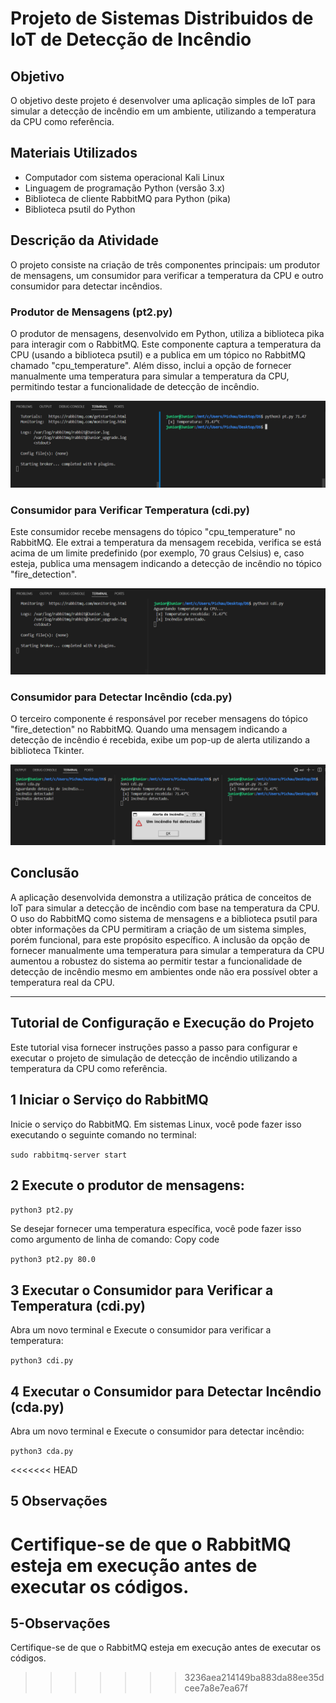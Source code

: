 # Projeto de Sistemas Distribuidos de IoT de Detecção de Incêndio

## Objetivo
O objetivo deste projeto é desenvolver uma aplicação simples de IoT para simular a detecção de incêndio em um ambiente, utilizando a temperatura da CPU como referência.

## Materiais Utilizados
- Computador com sistema operacional Kali Linux
- Linguagem de programação Python (versão 3.x)
- Biblioteca de cliente RabbitMQ para Python (pika)
- Biblioteca psutil do Python

## Descrição da Atividade
O projeto consiste na criação de três componentes principais: um produtor de mensagens, um consumidor para verificar a temperatura da CPU e outro consumidor para detectar incêndios.

### Produtor de Mensagens (pt2.py)
O produtor de mensagens, desenvolvido em Python, utiliza a biblioteca pika para interagir com o RabbitMQ. Este componente captura a temperatura da CPU (usando a biblioteca psutil) e a publica em um tópico no RabbitMQ chamado "cpu_temperature". Além disso, inclui a opção de fornecer manualmente uma temperatura para simular a temperatura da CPU, permitindo testar a funcionalidade de detecção de incêndio.

![IMAGEM](https://github.com/juniorrkcm/Sistemas-Distribuidos-Aplicacao-de-IoT-para-deteccao-de-incendio/blob/main/imagens/1.png)

### Consumidor para Verificar Temperatura (cdi.py)
Este consumidor recebe mensagens do tópico "cpu_temperature" no RabbitMQ. Ele extrai a temperatura da mensagem recebida, verifica se está acima de um limite predefinido (por exemplo, 70 graus Celsius) e, caso esteja, publica uma mensagem indicando a detecção de incêndio no tópico "fire_detection".

![IMAGEM](https://github.com/juniorrkcm/Sistemas-Distribuidos-Aplicacao-de-IoT-para-deteccao-de-incendio/blob/main/imagens/2.png)

### Consumidor para Detectar Incêndio (cda.py)
O terceiro componente é responsável por receber mensagens do tópico "fire_detection" no RabbitMQ. Quando uma mensagem indicando a detecção de incêndio é recebida, exibe um pop-up de alerta utilizando a biblioteca Tkinter.

![IMAGEM](https://github.com/juniorrkcm/Sistemas-Distribuidos-Aplicacao-de-IoT-para-deteccao-de-incendio/blob/main/imagens/3.png)

## Conclusão
A aplicação desenvolvida demonstra a utilização prática de conceitos de IoT para simular a detecção de incêndio com base na temperatura da CPU. O uso do RabbitMQ como sistema de mensagens e a biblioteca psutil para obter informações da CPU permitiram a criação de um sistema simples, porém funcional, para este propósito específico. A inclusão da opção de fornecer manualmente uma temperatura para simular a temperatura da CPU aumentou a robustez do sistema ao permitir testar a funcionalidade de detecção de incêndio mesmo em ambientes onde não era possível obter a temperatura real da CPU.

___________________________________________________________________________________________________________________________________________________

## Tutorial de Configuração e Execução do Projeto

Este tutorial visa fornecer instruções passo a passo para configurar e executar o projeto de simulação de detecção de incêndio utilizando a temperatura da CPU como referência.

## 1 Iniciar o Serviço do RabbitMQ
Inicie o serviço do RabbitMQ. Em sistemas Linux, você pode fazer isso executando o seguinte comando no terminal:


`sudo rabbitmq-server start`

## 2 Execute o produtor de mensagens:


`python3 pt2.py`

Se desejar fornecer uma temperatura específica, você pode fazer isso como argumento de linha de comando:
Copy code

`python3 pt2.py 80.0`

## 3 Executar o Consumidor para Verificar a Temperatura (cdi.py)
Abra um novo terminal e Execute o consumidor para verificar a temperatura:


`python3 cdi.py`

## 4 Executar o Consumidor para Detectar Incêndio (cda.py)
Abra um novo terminal e Execute o consumidor para detectar incêndio:

`python3 cda.py`

<<<<<<< HEAD
## 5 Observações
Certifique-se de que o RabbitMQ esteja em execução antes de executar os códigos. 
=======
## 5-Observações
Certifique-se de que o RabbitMQ esteja em execução antes de executar os códigos. 
>>>>>>> 3236aea214149ba883da88ee35dcee7a8e7ea67f
